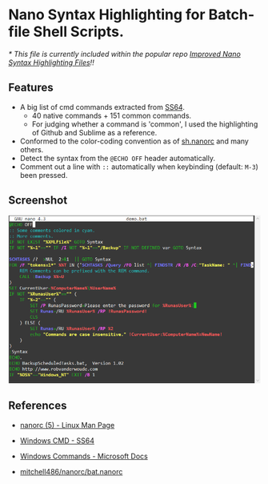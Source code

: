 # Nano Syntax Highlighting for Batch-file Shell Scripts.

*\* This file is currently included within the popular repo [Improved Nano Syntax Highlighting Files](https://github.com/scopatz/nanorc/blob/master/batch.nanorc)!!*

## Features

- A big list of cmd commands extracted from [SS64](https://ss64.com/nt/).
  - 40 native commands + 151 common commands.
  - For judging whether a command is 'common', I used the highlighting of Github and Sublime as a reference.
- Conformed to the color-coding convention as of [sh.nanorc](https://git.savannah.gnu.org/cgit/nano.git/tree/syntax/sh.nanorc) and many others.
- Detect the syntax from the `@ECHO OFF` header automatically.
- Comment out a line with `::` automatically when keybinding (default: `M-3`) been pressed. 


## Screenshot

<img src="/res/scnshot.png" width=600>


## References

- [nanorc (5) - Linux Man Page](https://www.systutorials.com/docs/linux/man/5-nanorc/)

- [Windows CMD - SS64](https://ss64.com/nt/)

- [Windows Commands - Microsoft Docs](https://docs.microsoft.com/en-us/windows-server/administration/windows-commands/for)

- [mitchell486/nanorc/bat.nanorc](https://github.com/mitchell486/nanorc)
